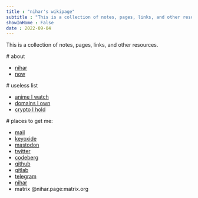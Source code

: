 ```yaml
---
title : "nihar's wikipage"
subtitle : "This is a collection of notes, pages, links, and other resources."
showInHome : False
date : 2022-09-04
---
```



This is a collection of notes, pages, links, and other resources.

\# about

* [nihar](/nihar)
* [now](/now)

\# useless list

* [anime I watch](/anime)
* [domains I own](/domain)
* [crypto I hold](/crypto)

\# places to get me:

* [mail](mailto:hi@nihars.com)
* [keyoxide](https://keyoxide.org/hkp/63F683DF74B36775429B2F0EC9CF021EB359F260)
* [mastodon](https://fosstodon.org/@nihar)
* [twitter](https://twitter.com/niharokz)
* [codeberg](https://codeberg.org/niharokz)
* [github](https://github.com/niharokz)
* [gitlab](https://gitlab.com/niharokz)
* [telegram](https://telegram.me/niharokz)
* [nihar](https://instagram.com/dontasknihar)
* matrix @nihar.page:matrix.org

